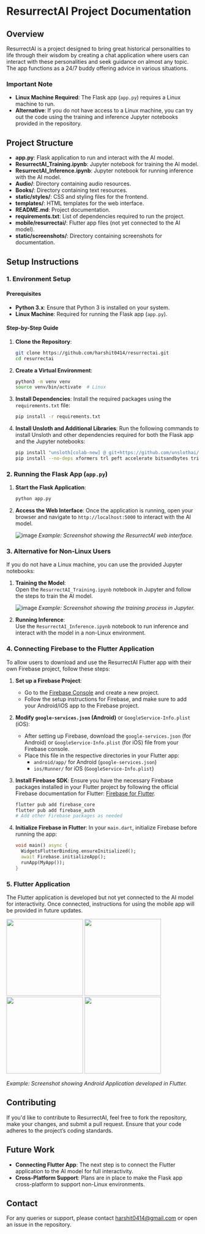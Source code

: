 # ResurrectAI Project Documentation

## Overview

ResurrectAI is a project designed to bring great historical personalities to life through their wisdom by creating a chat application where users can interact with these personalities and seek guidance on almost any topic. The app functions as a 24/7 buddy offering advice in various situations.

### Important Note
- **Linux Machine Required**: The Flask app (`app.py`) requires a Linux machine to run.
- **Alternative**: If you do not have access to a Linux machine, you can try out the code using the training and inference Jupyter notebooks provided in the repository.

## Project Structure

- **app.py**: Flask application to run and interact with the AI model.
- **ResurrectAI_Training.ipynb**: Jupyter notebook for training the AI model.
- **ResurrectAI_Inference.ipynb**: Jupyter notebook for running inference with the AI model.
- **Audio/**: Directory containing audio resources.
- **Books/**: Directory containing text resources.
- **static/styles/**: CSS and styling files for the frontend.
- **templates/**: HTML templates for the web interface.
- **README.md**: Project documentation.
- **requirements.txt**: List of dependencies required to run the project.
- **mobile/resurrectai/**: Flutter app files (not yet connected to the AI model).
- **static/screenshots/**: Directory containing screenshots for documentation.

## Setup Instructions

### 1. Environment Setup

#### Prerequisites
- **Python 3.x**: Ensure that Python 3 is installed on your system.
- **Linux Machine**: Required for running the Flask app (`app.py`).

#### Step-by-Step Guide

1. **Clone the Repository**:
   ```bash
   git clone https://github.com/harshit0414/resurrectai.git
   cd resurrectai
   ```

2. **Create a Virtual Environment**:
   ```bash
   python3 -m venv venv
   source venv/bin/activate  # Linux
   ```

3. **Install Dependencies**:
   Install the required packages using the `requirements.txt` file:
   ```bash
   pip install -r requirements.txt
   ```

4. **Install Unsloth and Additional Libraries**:
   Run the following commands to install Unsloth and other dependencies required for both the Flask app and the Jupyter notebooks:
   ```bash
   pip install "unsloth[colab-new] @ git+https://github.com/unslothai/unsloth.git"
   pip install --no-deps xformers trl peft accelerate bitsandbytes triton
   ```

### 2. Running the Flask App (`app.py`)

1. **Start the Flask Application**:
   ```bash
   python app.py
   ```

2. **Access the Web Interface**:
   Once the application is running, open your browser and navigate to `http://localhost:5000` to interact with the AI model.

   ![image](https://github.com/user-attachments/assets/2dae7af3-04c8-445d-b4d1-14e63b028bd9)
   *Example: Screenshot showing the ResurrectAI web interface.*

### 3. Alternative for Non-Linux Users

If you do not have a Linux machine, you can use the provided Jupyter notebooks:

1. **Training the Model**:  
   Open the `ResurrectAI_Training.ipynb` notebook in Jupyter and follow the steps to train the AI model.

   ![image](https://github.com/user-attachments/assets/7d8f766f-4422-471d-a8a7-a28f9124920d)
   *Example: Screenshot showing the training process in Jupyter.*

2. **Running Inference**:  
   Use the `ResurrectAI_Inference.ipynb` notebook to run inference and interact with the model in a non-Linux environment.

### 4. Connecting Firebase to the Flutter Application

To allow users to download and use the ResurrectAI Flutter app with their own Firebase project, follow these steps:

1. **Set up a Firebase Project**:  
   - Go to the [Firebase Console](https://console.firebase.google.com/) and create a new project.
   - Follow the setup instructions for Firebase, and make sure to add your Android/iOS app to the Firebase project.

2. **Modify `google-services.json` (Android)** or `GoogleService-Info.plist` (iOS):
   - After setting up Firebase, download the `google-services.json` (for Android) or `GoogleService-Info.plist` (for iOS) file from your Firebase console.
   - Place this file in the respective directories in your Flutter app:  
     - `android/app/` for Android (`google-services.json`)
     - `ios/Runner/` for iOS (`GoogleService-Info.plist`)

3. **Install Firebase SDK**:
   Ensure you have the necessary Firebase packages installed in your Flutter project by following the official Firebase documentation for Flutter: [Firebase for Flutter](https://firebase.google.com/docs/flutter/setup?platform=android).

   ```bash
   flutter pub add firebase_core
   flutter pub add firebase_auth
   # Add other Firebase packages as needed
   ```

4. **Initialize Firebase in Flutter**:
   In your `main.dart`, initialize Firebase before running the app:
   ```dart
   void main() async {
     WidgetsFlutterBinding.ensureInitialized();
     await Firebase.initializeApp();
     runApp(MyApp());
   }
   ```

### 5. Flutter Application

The Flutter application is developed but not yet connected to the AI model for interactivity. Once connected, instructions for using the mobile app will be provided in future updates.

<p float = 'left'>
<img src= "https://github.com/user-attachments/assets/0c9169fe-d3cd-4bc2-9ba9-bba863f7395f" width = "200"/>
<img src= "https://github.com/user-attachments/assets/d401a4ab-b0f7-4fae-b7cf-d9a5d23df22b" width = "200"/>
<img src= "https://github.com/user-attachments/assets/f6eeedd2-47b5-47cf-a3cb-a0cec10f2e74" width = "200"/>
<img src= "https://github.com/user-attachments/assets/e433ad22-d364-43ab-a4e8-58c0f7cb879b" width = "200"/>
</p>

*Example: Screenshot showing Android Application developed in Flutter.*


## Contributing

If you'd like to contribute to ResurrectAI, feel free to fork the repository, make your changes, and submit a pull request. Ensure that your code adheres to the project’s coding standards.

## Future Work

- **Connecting Flutter App**: The next step is to connect the Flutter application to the AI model for full interactivity.
- **Cross-Platform Support**: Plans are in place to make the Flask app cross-platform to support non-Linux environments.

## Contact

For any queries or support, please contact harshit0414@gmail.com or open an issue in the repository.
